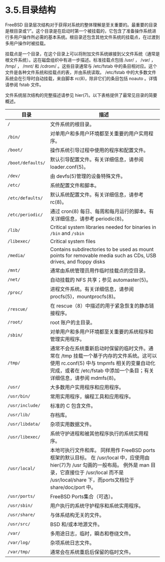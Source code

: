 # 3.5.目录结构

FreeBSD 目录层次结构对于获得对系统的整体理解是至关重要的。最重要的目录是根目录或“/”。这个目录是在启动时第一个被挂载的，它包含了准备操作系统进行多用户操作所必需的基本系统。根目录还包含其他文件系统的挂载点，在过渡到多用户操作时被挂载。

挂载点是一个目录，在这个目录上可以将附加文件系统嫁接到父文件系统（通常是根文件系统）。这在磁盘组织中有进一步描述。标准挂载点包括 /usr/ ， /var/ ， /tmp/ ， /mnt/ 和 /cdrom/ 。这些目录通常与 /etc/fstab 中的条目相对应。这个文件是各种文件系统和挂载点的表，并由系统读取。 /etc/fstab 中的大多数文件系统会在引导时自动挂载，来自脚本 rc(8)，除非它们的条目包括 noauto 。详情请参阅 fstab 文件。

文件系统层次结构的完整描述请参见 hier(7)。以下表格提供了最常见目录的简要概述。

| 目录 | 描述                                                                                                                                                                                                                          |
| ------ | ------------------------------------------------------------------------------------------------------------------------------------------------------------------------------------------------------------------------------- |
| `/`     | 文件系统的根目录。                                                                                                                                                                                                            |
| `/bin/`     | 对单用户和多用户环境都至关重要的用户实用程序。                                                                                                                                                                                |
| `/boot/`     | 操作系统引导过程中使用的程序和配置文件。                                                                                                                                                                                      |
| `/boot/defaults/`     | 默认引导配置文件。有关详细信息，请参阅 loader.conf(5)。                                                                                                                                                                       |
| `/dev/`     | 由 devfs(5)管理的设备特殊文件。                                                                                                                                                                                               |
| `/etc/`     | 系统配置文件和脚本。                                                                                                                                                                                                          |
| `/etc/defaults/`     | 默认系统配置文件。有关详细信息，请参考 rc(8)。                                                                                                                                                                                |
| `/etc/periodic/`     | 通过 cron(8) 每日、每周和每月运行的脚本。有关详细信息，请参考 periodic(8)。                                                                                                                                                   |
| `/lib/`     | Critical system libraries needed for binaries in `/bin` and `/sbin`                                                                                                                                                                        |
| `/libexec/`     | Critical system files                                                                                                                                                                                                         |
| `/media/`     | Contains subdirectories to be used as mount points for removable media such as CDs, USB drives, and floppy disks                                                                                                              |
| `/mnt/`     | 通常由系统管理员用作临时挂载点的空目录。                                                                                                                                                                                      |
| `/net/`     | 自动挂载的 NFS 共享；参见 automaster(5)。                                                                                                                                                                                     |
| `/proc/`     | 进程文件系统。有关详细信息，请参阅 procfs(5)，mountprocfs(8)。                                                                                                                                                                |
| `/rescue/`     | 在 rescue（8）中描述的用于紧急恢复的静态链接程序。                                                                                                                                                                            |
| `/root/`     | root 账户的主目录。                                                                                                                                                                                                           |
| `/sbin/`     | 对单用户和多用户环境都至关重要的系统程序和管理实用程序。                                                                                                                                                                      |
| `/tmp/`     | 通常不会在系统重新启动时保留的临时文件。通常在 /tmp 挂载一个基于内存的文件系统。这可以使用 rc.conf(5) 中与 tmpmfs 相关的变量自动化完成，或者在 /etc/fstab 中添加一个条目；有关详细信息，请参阅 mdmfs(8)。                     |
| `/usr/`     | 大多数用户实用程序和应用程序。                                                                                                                                                                                                |
| `/usr/bin/`     | 常用实用程序，编程工具和应用程序。                                                                                                                                                                                            |
| `/usr/include/`     | 标准的 C 包含文件。                                                                                                                                                                                                           |
| `/usr/lib/`     | 存档库。                                                                                                                                                                                                                      |
| `/usr/libdata/`     | 杂项实用数据文件。                                                                                                                                                                                                            |
| `/usr/libexec/`     | 系统守护进程和被其他程序执行的系统实用程序。                                                                                                                                                                                  |
| `/usr/local/`     | 本地可执行文件和库。 同样用作 FreeBSD ports框架的默认目标。 在 /usr/local 中，应使用由 hier(7)为 /usr 勾画的一般布局。 例外是 man 目录，它直接位于 /usr/local 而不是 /usr/local/share 下，而ports文档位于 share/doc/port 中。 |
| `/usr/ports/`     | FreeBSD Ports集合（可选）。                                                                                                                                                                                                   |
| `/usr/sbin/`     | 用户执行的系统守护程序和系统实用程序。                                                                                                                                                                                        |
| `/usr/share/`     | 与体系结构无关的文件。                                                                                                                                                                                                        |
| `/usr/src/`     | BSD 和/或本地源文件。                                                                                                                                                                                                         |
| `/var/`     | 多用途日志，临时，瞬态和卷绕文件。                                                                                                                                                                                            |
| `/var/log/`     | 杂项系统日志文件。                                                                                                                                                                                                            |
| `/var/tmp/`     | 通常会在系统重启后保留的临时文件。                                                                                                                                                                                            |
